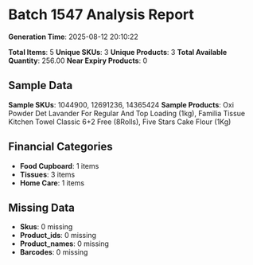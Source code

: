 # Batch 1547 Analysis Report

**Generation Time**: 2025-08-12 20:10:22

**Total Items**: 5
**Unique SKUs**: 3
**Unique Products**: 3
**Total Available Quantity**: 256.00
**Near Expiry Products**: 0

## Sample Data
**Sample SKUs**: 1044900, 12691236, 14365424
**Sample Products**: Oxi Powder Det Lavander For Regular And Top Loading (1kg), Familia Tissue Kitchen Towel Classic 6+2 Free (8Rolls), Five Stars Cake Flour (1Kg)

## Financial Categories
- **Food Cupboard**: 1 items
- **Tissues**: 3 items
- **Home Care**: 1 items

## Missing Data
- **Skus**: 0 missing
- **Product_ids**: 0 missing
- **Product_names**: 0 missing
- **Barcodes**: 0 missing
